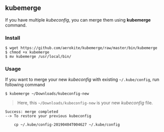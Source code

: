 ## kubemerge

If you have multiple *kubeconfig*, you can merge them using **kubemerge** command.

### Install

```shell
$ wget https://github.com/aerokite/kubemerge/raw/master/bin/kubemerge
$ chmod +x kubemerge
$ mv kubemerge /usr/local/bin/
```

### Usage

If you want to merge your new *kubeconfig* with existing `~/.kube/config`, run following command

```shell
$ kubemerge ~/Downloads/kubeconfig-new
```

> Here, this `~/Downloads/kubeconfig-new` is your new *kubeconfig* file.

```shell
Success: merge completed
--> To restore your previous kubeconfig

	cp ~/.kube/config-20190404T004627 ~/.kube/config
```
